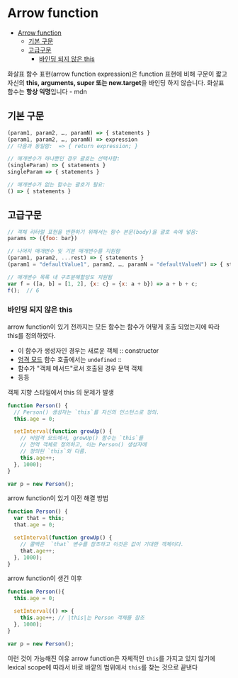 # Arrow function

- [Arrow function](#arrow-function)
  - [기본 구문](#기본-구문)
  - [고급구문](#고급구문)
    - [바인딩 되지 않은 this](#바인딩-되지-않은-this)

화살표 함수 표현(arrow function expression)은 function 표현에 비해 구문이 짧고 자신의 **this, arguments, super 또는 new.target**을 바인딩 하지 않습니다. 화살표 함수는 **항상 익명**입니다 - mdn


## 기본 구문

```jsx
(param1, param2, …, paramN) => { statements }
(param1, param2, …, paramN) => expression
// 다음과 동일함:  => { return expression; }

// 매개변수가 하나뿐인 경우 괄호는 선택사항:
(singleParam) => { statements }
singleParam => { statements }

// 매개변수가 없는 함수는 괄호가 필요:
() => { statements }
```

## 고급구문

```jsx
// 객체 리터럴 표현을 반환하기 위해서는 함수 본문(body)을 괄호 속에 넣음:
params => ({foo: bar})

// 나머지 매개변수 및 기본 매개변수를 지원함
(param1, param2, ...rest) => { statements }
(param1 = "defaultValue1", param2, …, paramN = "defaultValueN") => { statements }

// 매개변수 목록 내 구조분해할당도 지원됨
var f = ([a, b] = [1, 2], {x: c} = {x: a + b}) => a + b + c;
f();  // 6
```

### 바인딩 되지 않은 this

arrow function이 있기 전까지는 모든 함수는 함수가 어떻게 호출 되었는지에 따라 this를 정의하였다.

- 이 함수가 생성자인 경우는 새로운 객체 :: constructor
- [엄격 모드](https://developer.mozilla.org/ko/docs/Web/JavaScript/Reference/Strict_mode) 함수 호출에서는 `undefined` ::
- 함수가 "객체 메서드"로서 호출된 경우 문맥 객체
- 등등

객체 지향 스타일에서 this 의 문제가 발생

```jsx
function Person() {
  // Person() 생성자는 `this`를 자신의 인스턴스로 정의.
  this.age = 0;

  setInterval(function growUp() {
    // 비엄격 모드에서, growUp() 함수는 `this`를
    // 전역 객체로 정의하고, 이는 Person() 생성자에
    // 정의된 `this`와 다름.
    this.age++;
  }, 1000);
}

var p = new Person();
```

arrow function이 있기 이전 해결 방법

```jsx
function Person() {
  var that = this;
  that.age = 0;

  setInterval(function growUp() {
    // 콜백은  `that` 변수를 참조하고 이것은 값이 기대한 객체이다.
    that.age++;
  }, 1000);
}
```

arrow function이 생긴 이후

```jsx
function Person(){
  this.age = 0;

  setInterval(() => {
    this.age++; // |this|는 Person 객체를 참조
  }, 1000);
}

var p = new Person();
```

이런 것이 가능해진 이유 arrow function은 자체적인 `this`를 가지고 있지 않기에 lexical scope에 따라서 바로 바깥의 범위에서 `this`를 찾는 것으로 끝낸다